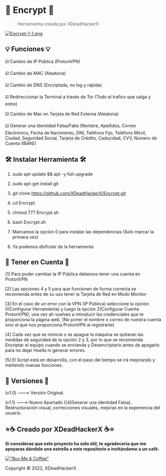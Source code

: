 # 🔐 Encrypt 🔐

> Herramienta creada por XDeadHackerX

[![Encrypt-1-1.png](https://i.postimg.cc/5NChBTBy/Encrypt-1-1.png)](https://postimg.cc/PPdVh6Fn)

## 💡 Funciones 💡

:ballot_box_with_check: Cambio de IP Pública (ProtonVPN)

:ballot_box_with_check: Cambio de MAC (Aleatoria)

:ballot_box_with_check: Cambio de DNS (Encriptada, no log y rápida)

:ballot_box_with_check: Redireccionar la Terminal a través de Tor (Todo el trafico que salga y entre)

:ballot_box_with_check: Cambio de Mac en Tarjeta de Red Externa (Aleatoria)

:ballot_box_with_check: Generar una Identidad Falsa/Fake (Nombre, Apellidos, Correo Electrónico, Fecha de Nacimiento, DNI, Teléfono Fijo, Teléfono Móvil, Ciudad, Seguridad Social, Tarjeta de Crédito, Caducidad, CVV, Número de Cuenta (IBAN))

## 🛠 Instalar Herramienta 🛠

1) sudo apt update && apt -y full-upgrade

2) sudo apt-get install git

3) git clone https://github.com/XDeadHackerX/Encrypt.git

4) cd Encrypt

5) chmod 777 Encrypt.sh

6) bash Encrypt.sh

7) Marcamos la opción 0 para instalar las dependencias (Solo marcar la primera vez)

8) Ya podemos disfrutar de la herramienta

## 🎲 Tener en Cuenta 🎲

[1] Para poder cambiar la IP Pública debemos tener una cuenta en ProtonVPN

[2] Las opciones 4 y 5 para que funcionen de forma correcta se recomienda antes de su uso tener la Tarjeta de Red en Modo Monitor

[3] En el caso de un error con la VPN (IP Pública) seleccione la opción 0(Configurar Herramienta) y luego la opción 2(Configurar Cuenta ProtonVPN), una vez ah vuelves a introducir las credenciales que te proporciona la página web. (No poner el nombre o correo de nuestra cuenta sino el que nos proporciona ProtonVPN al registrarte)

[4] Cada vez que se reinicie o se apague la máquina se quitaran las medidas de seguridad de la opción 2 y 3, por lo que se recomienda Encriptar el equipo cuando se encienda y Desencriptarlo antes de apagarlo para no dejar Huella ni generar errores. 

[5] El Script está en desarrollo, con el paso del tiempo se irá mejorando y metiendo nuevas funciones.

## 🔎 Versiones 🔎

(v1.0) ---> Versión Original.

(v1.1) ---> Nuevo Apartado ([4]Generar una identidad Falsa), Restructuración visual, correcciones visuales, mejoras en la experiencia del usuario.

## ⭐☕ Creado por XDeadHackerX ☕⭐

**Si consideras que este proyecto ha sido útil, te agradecería que me apoyaras dándole una estrella a este repositorio o invitándome a un café.**

[!["Buy Me A Coffee"](https://www.buymeacoffee.com/assets/img/custom_images/orange_img.png)](https://www.buymeacoffee.com/XDeadHackerX)

Copyright © 2022, XDeadHackerX
